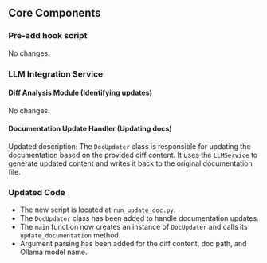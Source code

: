 ## Core Components
### Pre-add hook script
No changes.

### LLM Integration Service
#### Diff Analysis Module (Identifying updates)
No changes.

#### Documentation Update Handler (Updating docs)
Updated description:
The `DocUpdater` class is responsible for updating the documentation based on the provided diff content. It uses the `LLMService` to generate updated content and writes it back to the original documentation file.
 
### Updated Code
- The new script is located at `run_update_doc.py`.
- The `DocUpdater` class has been added to handle documentation updates.
- The `main` function now creates an instance of `DocUpdater` and calls its `update_documentation` method.
- Argument parsing has been added for the diff content, doc path, and Ollama model name.